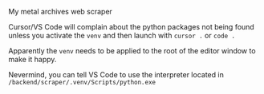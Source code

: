 My metal archives web scraper

Cursor/VS Code will complain about the python packages not being found unless you activate the `venv` and then launch with `cursor .` or `code .`

Apparently the `venv` needs to be applied to the root of the editor window to make it happy.

Nevermind, you can tell VS Code to use the interpreter located in `/backend/scraper/.venv/Scripts/python.exe`